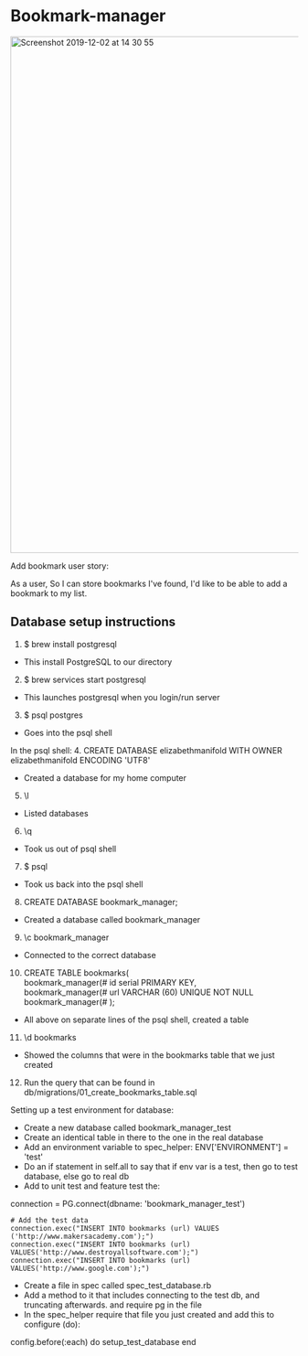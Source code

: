 # Bookmark-manager

<img width="904" alt="Screenshot 2019-12-02 at 14 30 55" src="https://user-images.githubusercontent.com/53044792/69967492-6bc5b300-1510-11ea-8867-2dc85adc18e1.png">

Add bookmark user story:

As a user,
So I can store bookmarks I've found,
I'd like to be able to add a bookmark to my list.


## Database setup instructions
1. $ brew install postgresql
- This install PostgreSQL to our directory

2. $ brew services start postgresql
- This launches postgresql when you login/run server

3. $ psql postgres
- Goes into the psql shell

In the psql shell:
4. CREATE DATABASE elizabethmanifold WITH OWNER elizabethmanifold ENCODING 'UTF8'
- Created a database for my home computer

5. \l
- Listed databases

6. \q
- Took us out of psql shell

7. $ psql
- Took us back into the psql shell

8. CREATE DATABASE bookmark_manager;
- Created a database called bookmark_manager

9. \c bookmark_manager
- Connected to the correct database

10. CREATE TABLE bookmarks(  
bookmark_manager(# id serial PRIMARY KEY,  
bookmark_manager(# url VARCHAR (60) UNIQUE NOT NULL  
bookmark_manager(# );  
- All above on separate lines of the psql shell, created a table

11. \d bookmarks
- Showed the columns that were in the bookmarks table that we just created

12. Run the query that can be found in db/migrations/01_create_bookmarks_table.sql


Setting up a test environment for database:
- Create a new database called bookmark_manager_test
- Create an identical table in there to the one in the real database
- Add an environment variable to spec_helper: ENV['ENVIRONMENT'] = 'test'
- Do an if statement in self.all to say that if env var is a test, then go to test database, else go to real db
- Add to unit test and feature test the:

connection = PG.connect(dbname: 'bookmark_manager_test')

    # Add the test data
    connection.exec("INSERT INTO bookmarks (url) VALUES ('http://www.makersacademy.com');")
    connection.exec("INSERT INTO bookmarks (url) VALUES('http://www.destroyallsoftware.com');")
    connection.exec("INSERT INTO bookmarks (url) VALUES('http://www.google.com');")

- Create a file in spec called spec_test_database.rb
- Add a method to it that includes connecting to the test db, and truncating afterwards. and require pg in the file
- In the spec_helper require that file you just created and add this to configure (do):

config.before(:each) do
    setup_test_database
  end
